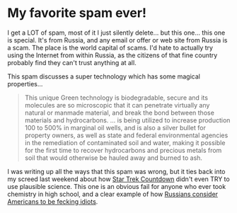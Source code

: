 # My favorite spam ever!

I get a LOT of spam, most of it I just silently delete... but this one... this one is special. It's from Russia, and any email or offer or web site from Russia is a scam. The place is the world capital of scams. I'd hate to actually try using the Internet from within Russia, as the citizens of that fine country probably find they can't trust anything at all.

This spam discusses a super technology which has some magical properties...

> This unique Green technology is biodegradable, secure and its molecules are so microscopic that it can penetrate virtually any natural or manmade material, and break the bond between those materials and hydrocarbons. ... is being utilized to increase production 100 to 500% in marginal oil wells, and is also a silver bullet for property owners, as well as state and federal environmental agencies in the remediation of contaminated soil and water, making it possible for the first time to recover hydrocarbons and precious metals from soil that would otherwise be hauled away and burned to ash.


I was writing up all the ways that this spam was wrong, but it ties back into my screed last weekend about how [Star Trek Countdown](../index.php/2009/04/25/star-trek-countdown-taking-the-science-out-of-science-fiction/) didn't even TRY to use plausible science. This one is an obvious fail for anyone who ever took chemistry in high school, and a clear example of how [Russians consider Americans to be fecking idiots](http://blog.tanyakhovanova.com/?p=93).

